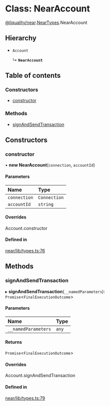 # Class: NearAccount

[@liquality/near](../wiki/@liquality.near).[NearTypes](../wiki/@liquality.near.NearTypes).NearAccount

## Hierarchy

- `Account`

  ↳ **`NearAccount`**

## Table of contents

### Constructors

- [constructor](../wiki/@liquality.near.NearTypes.NearAccount#constructor)

### Methods

- [signAndSendTransaction](../wiki/@liquality.near.NearTypes.NearAccount#signandsendtransaction)

## Constructors

### constructor

• **new NearAccount**(`connection`, `accountId`)

#### Parameters

| Name | Type |
| :------ | :------ |
| `connection` | `Connection` |
| `accountId` | `string` |

#### Overrides

Account.constructor

#### Defined in

[near/lib/types.ts:76](https://github.com/liquality/chainabstractionlayer/blob/9cc13847/packages/near/lib/types.ts#L76)

## Methods

### signAndSendTransaction

▸ **signAndSendTransaction**(`__namedParameters`): `Promise`<`FinalExecutionOutcome`\>

#### Parameters

| Name | Type |
| :------ | :------ |
| `__namedParameters` | `any` |

#### Returns

`Promise`<`FinalExecutionOutcome`\>

#### Overrides

Account.signAndSendTransaction

#### Defined in

[near/lib/types.ts:79](https://github.com/liquality/chainabstractionlayer/blob/9cc13847/packages/near/lib/types.ts#L79)

